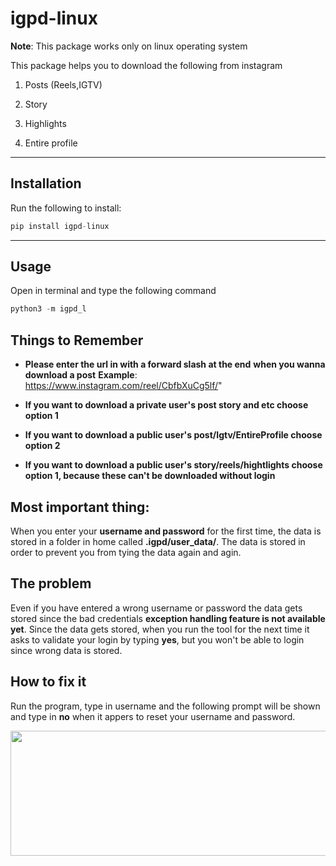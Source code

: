 # igpd-linux

**Note**: This package works only on linux operating system

This  package  helps you to download the following from instagram

1. Posts (Reels,IGTV)

2. Story

3. Highlights

4. Entire profile

<hr />

## Installation

Run the following to install:

```python
pip install igpd-linux
```
<hr />

## Usage

Open in terminal and type the following command

```python
python3 -m igpd_l
```

## Things to Remember 

* **Please enter the url in with a forward slash at the end** **when you wanna download a post** 
  **Example**: https://www.instagram.com/reel/CbfbXuCg5lf/" 

* **If you want to download a private user's post story and etc choose option 1**
* **If you want to download a public user's post/Igtv/EntireProfile choose option 2** 
*  **If you want to download a public user's story/reels/hightlights choose option 1, because these can't be downloaded without login** 

## **Most important thing**: 

When you enter your **username and password**  for the first time, the data is stored in a folder in home called **.igpd/user_data/**. The data is  stored  in order to prevent you from tying the data again and agin. 

## **The problem**

 Even if you have entered a wrong username or password the data gets stored since the bad credentials **exception handling feature is not available yet**.  Since the data gets stored, when you run the tool for the next time it asks to validate your login by typing **yes**, but you won't be able to login since wrong data is stored.

## **How to fix it** 

Run the program, type in username and the following prompt will be shown and type in **no** when it appers to reset your username and password.

<img src = "https://i.imgur.com/Cq8JzPg.png" height="200" width="600">  

